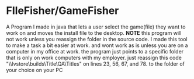 # FIleFisher/GameFisher
A Program I made in java that lets a user select the game(file) they want to work on and moves the install file to the desktop. 
**NOTE** this program will not work unless you reassign the folder in the source code. I made this tool to make a task a bit easier at work. and wont work as is unless you are
on a computer in my office at work. the program just points to a specific folder that is only on work computers with my employer. just reassign this code "\\\\lvstore\\builds\\Title\\QA\\Titles"
on lines 23, 56, 67, and 78. to the folder of your choice on your PC

